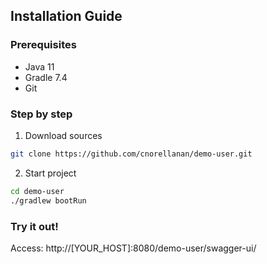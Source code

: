 ## Installation Guide

### Prerequisites

- Java 11
- Gradle 7.4
- Git

### Step by step

1. Download sources
```sh
git clone https://github.com/cnorellanan/demo-user.git
```
2. Start project
```sh
cd demo-user
./gradlew bootRun
```

### Try it out!

Access: http://[YOUR_HOST]:8080/demo-user/swagger-ui/